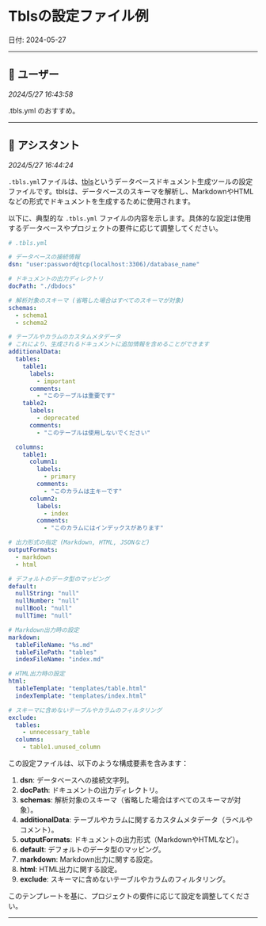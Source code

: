 # Tblsの設定ファイル例

日付: 2024-05-27

---

## 👤 ユーザー
*2024/5/27 16:43:58*

.tbls.yml のおすすめ。

---

## 🤖 アシスタント
*2024/5/27 16:44:24*

`.tbls.yml`ファイルは、[tbls](https://github.com/k1LoW/tbls)というデータベースドキュメント生成ツールの設定ファイルです。tblsは、データベースのスキーマを解析し、MarkdownやHTMLなどの形式でドキュメントを生成するために使用されます。

以下に、典型的な `.tbls.yml` ファイルの内容を示します。具体的な設定は使用するデータベースやプロジェクトの要件に応じて調整してください。

```yaml
# .tbls.yml

# データベースの接続情報
dsn: "user:password@tcp(localhost:3306)/database_name"

# ドキュメントの出力ディレクトリ
docPath: "./dbdocs"

# 解析対象のスキーマ (省略した場合はすべてのスキーマが対象)
schemas:
  - schema1
  - schema2

# テーブルやカラムのカスタムメタデータ
# これにより、生成されるドキュメントに追加情報を含めることができます
additionalData:
  tables:
    table1:
      labels:
        - important
      comments:
        - "このテーブルは重要です"
    table2:
      labels:
        - deprecated
      comments:
        - "このテーブルは使用しないでください"

  columns:
    table1:
      column1:
        labels:
          - primary
        comments:
          - "このカラムは主キーです"
      column2:
        labels:
          - index
        comments:
          - "このカラムにはインデックスがあります"

# 出力形式の指定 (Markdown, HTML, JSONなど)
outputFormats:
  - markdown
  - html

# デフォルトのデータ型のマッピング
default:
  nullString: "null"
  nullNumber: "null"
  nullBool: "null"
  nullTime: "null"

# Markdown出力時の設定
markdown:
  tableFileName: "%s.md"
  tableFilePath: "tables"
  indexFileName: "index.md"

# HTML出力時の設定
html:
  tableTemplate: "templates/table.html"
  indexTemplate: "templates/index.html"

# スキーマに含めないテーブルやカラムのフィルタリング
exclude:
  tables:
    - unnecessary_table
  columns:
    - table1.unused_column
```

この設定ファイルは、以下のような構成要素を含みます：

1. **dsn**: データベースへの接続文字列。
2. **docPath**: ドキュメントの出力ディレクトリ。
3. **schemas**: 解析対象のスキーマ（省略した場合はすべてのスキーマが対象）。
4. **additionalData**: テーブルやカラムに関するカスタムメタデータ（ラベルやコメント）。
5. **outputFormats**: ドキュメントの出力形式（MarkdownやHTMLなど）。
6. **default**: デフォルトのデータ型のマッピング。
7. **markdown**: Markdown出力に関する設定。
8. **html**: HTML出力に関する設定。
9. **exclude**: スキーマに含めないテーブルやカラムのフィルタリング。

このテンプレートを基に、プロジェクトの要件に応じて設定を調整してください。

---
